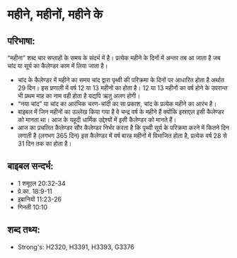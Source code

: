 # महीने, महीनों, महीने के #

## परिभाषा: ##

“महीना” शब्द चार सप्ताहों के समय के संदर्भ में है। प्रत्येक महीने के दिनों में अन्तर तब आ जाता है जब चांद या सूर्य का कैलेण्डर काम में लिया जाता है।

* चांद के कैलेण्डर में महीने का समय चांद द्वारा पृथ्वी की परिक्रमा के दिनों पर आधारित होता है अर्थात 29 दिन। इस प्रणाली में वर्ष 12 या 13 महीनों का होता है। 12 या 13 महीनों का वर्ष होने के उपरान्त भी प्रथम माह का नाम वही होता है यद्यपि ऋतु अलग होगी। 
* “नया चांद” या चांद का आरंभिक चरण-चांदी का सा प्रकाश, चांद के प्रत्येक महीने का आरंभ है।
* बाइबल में जिन महीनों का उल्लेख किया गया है वे चन्द्र वर्ष के महीने हैं क्योंकि इस्राएल इसी कैलेण्डर को मानता था। आज के यहूदी धार्मिक उद्देश्यों में इसी कैलेण्डर को मानते हैं।
* आज का प्रचलित कैलेण्डर सौर कैलेण्डर निर्भर करता है कि पृथ्वी सूर्य के परिक्रमा करने में कितने दिन लगाती है (लगभग 365 दिन) इस कैलेण्डर में वर्ष बारह महीनों में विभाजित होता है, प्रत्येक वर्ष 28 से 31 दिन तक का होता है।

## बाइबल सन्दर्भ: ##

* 1 शमूएल 20:32-34
* प्रे.का. 18:9-11
* इब्रानियों 11:23-26
* गिनती 10:10

## शब्द तथ्य: ##

* Strong's: H2320, H3391, H3393, G3376
